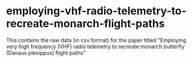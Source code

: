 # employing-vhf-radio-telemetry-to-recreate-monarch-flight-paths
This contains the raw data (in csv format) for the paper titled "Employing very high frequency (VHF) radio telemetry to recreate monarch butterfly (Danaus plexippus) flight paths"
